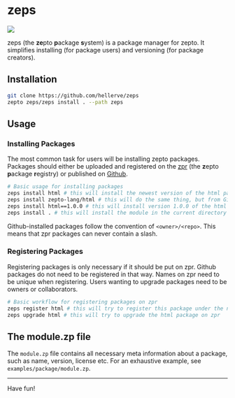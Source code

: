 # zeps

![](http://g.recordit.co/RC7OAMIAXe.gif)

zeps (the **ze**pto **p**ackage **s**ystem) is a package manager for
zepto. It simplifies installing (for package users) and
versioning (for package creators).

## Installation

```sh
git clone https://github.com/hellerve/zeps
zepto zeps/zeps install . --path zeps
```

## Usage

### Installing Packages

The most common task for users will be installing zepto
packages. Packages should either be uploaded and registered
on the [zpr](https://zpr.com) (the **z**epto **p**ackage **r**egistry)
or published on [Github](https::/github.com).

```sh
# Basic usage for installing packages 
zeps install html # this will install the newest version of the html package on zpr
zeps install zepto-lang/html # this will do the same thing, but from Github
zeps install html==1.0.0 # this will install version 1.0.0 of the html package
zeps install . # this will install the module in the current directory
```

Github-installed packages follow the convention of `<owner>/<repo>`.
This means that zpr packages can never contain a slash.

### Registering Packages

Registering packages is only necessary if it should be
put on zpr. Github packages do not need to be registered in that way.
Names on zpr need to be unique when registering. Users wanting
to upgrade packages need to be owners or collaborators.

```sh
# Basic workflow for registering packages on zpr
zeps register html # this will try to register this package under the name html
zeps upgrade html # this will try to upgrade the html package on zpr
```

## The module.zp file

The `module.zp` file contains all necessary meta information
about a package, such as name, version, license etc. For an
exhaustive example, see `examples/package/module.zp`.

<hr/>

Have fun!
